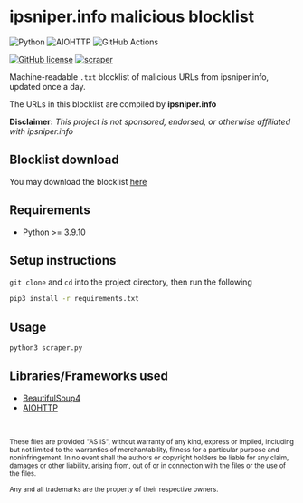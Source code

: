 # ipsniper.info malicious blocklist

![Python](https://img.shields.io/badge/Python-FFD43B?style=for-the-badge&logo=python&logoColor=blue)
![AIOHTTP](https://img.shields.io/badge/AIOHTTP-2C5BB4?style=for-the-badge&logo=aiohttp&logoColor=white)
![GitHub Actions](https://img.shields.io/badge/GitHub_Actions-2088FF?style=for-the-badge&logo=github-actions&logoColor=white)

[![GitHub license](https://img.shields.io/badge/LICENSE-BSD--3--CLAUSE-GREEN?style=for-the-badge)](LICENSE)
[![scraper](https://img.shields.io/github/workflow/status/elliotwutingfeng/ipsniper-info-malicious/scraper?label=SCRAPER&style=for-the-badge)](https://github.com/elliotwutingfeng/ipsniper-info-malicious/actions/workflows/scraper.yml)

Machine-readable `.txt` blocklist of malicious URLs from ipsniper.info, updated once a day.

The URLs in this blocklist are compiled by **ipsniper.info**

**Disclaimer:** _This project is not sponsored, endorsed, or otherwise affiliated with ipsniper.info_

## Blocklist download
You may download the blocklist [here](ipsniper-info-malicious-urls.txt?raw=1)

## Requirements

-   Python >= 3.9.10

## Setup instructions

`git clone` and `cd` into the project directory, then run the following

```bash
pip3 install -r requirements.txt
```

## Usage

```bash
python3 scraper.py
```

## Libraries/Frameworks used

-   [BeautifulSoup4](https://beautiful-soup-4.readthedocs.io)
-   [AIOHTTP](https://docs.aiohttp.org/en/stable)

&nbsp;

<sup>These files are provided "AS IS", without warranty of any kind, express or implied, including but not limited to the warranties of merchantability, fitness for a particular purpose and noninfringement. In no event shall the authors or copyright holders be liable for any claim, damages or other liability, arising from, out of or in connection with the files or the use of the files.</sup>

<sub>Any and all trademarks are the property of their respective owners.</sub>
